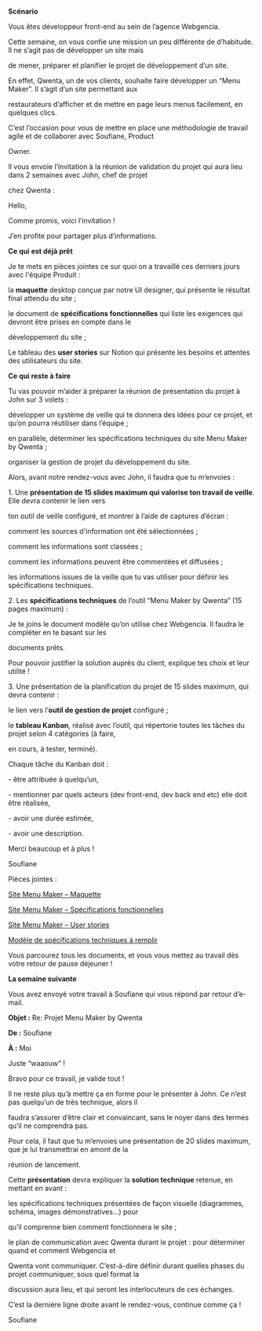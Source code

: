 ﻿<a name="br1"></a> 

**Scénario**

Vous êtes développeur front-end au sein de l’agence Webgencia.

Cette semaine, on vous confie une mission un peu différente de d’habitude. Il ne s’agit pas de développer un site mais

de mener, préparer et planifier le projet de développement d’un site.

En effet, Qwenta, un de vos clients, souhaite faire développer un “Menu Maker”. Il s’agit d’un site permettant aux

restaurateurs d’afficher et de mettre en page leurs menus facilement, en quelques clics.

C’est l’occasion pour vous de mettre en place une méthodologie de travail agile et de collaborer avec Soufiane, Product

Owner.

Il vous envoie l’invitation à la réunion de validation du projet qui aura lieu dans 2 semaines avec John, chef de projet

chez Qwenta :

Hello,

Comme promis, voici l’invitation !

J’en profite pour partager plus d’informations.

**Ce qui est déjà prêt**

Je te mets en pièces jointes ce sur quoi on a travaillé ces derniers jours avec l'équipe Produit :

la **maquette** desktop conçue par notre UI designer, qui présente le résultat final attendu du site ;

le document de **spécifications fonctionnelles** qui liste les exigences qui devront être prises en compte dans le

développement du site ;

Le tableau des **user stories** sur Notion qui présente les besoins et attentes des utilisateurs du site.

**Ce qui reste à faire**

Tu vas pouvoir m’aider à préparer la réunion de présentation du projet à John sur 3 volets :

développer un système de veille qui te donnera des idées pour ce projet, et qu’on pourra réutiliser dans l’équipe ;

en parallèle, déterminer les spécifications techniques du site Menu Maker by Qwenta ;

organiser la gestion de projet du développement du site.

Alors, avant notre rendez-vous avec John, il faudra que tu m’envoies :

1\. Une **présentation de 15 slides maximum qui valorise ton travail de veille**. Elle devra contenir le lien vers

ton outil de veille configuré, et montrer à l’aide de captures d’écran :

comment les sources d'information ont été sélectionnées ;

comment les informations sont classées ;

comment les informations peuvent être commentées et diffusées ;

les informations issues de la veille que tu vas utiliser pour définir les spécifications techniques.

2\. Les **spécifications techniques** de l’outil “Menu Maker by Qwenta” (15 pages maximum) :

Je te joins le document modèle qu’on utilise chez Webgencia. Il faudra le compléter en te basant sur les

documents prêts.

Pour pouvoir justifier la solution auprès du client, explique tes choix et leur utilité !

3\. Une présentation de la planification du projet de 15 slides maximum, qui devra contenir :

le lien vers l’**outil de gestion de projet** configuré ;

le **tableau Kanban**, réalisé avec l’outil, qui répertorie toutes les tâches du projet selon 4 catégories (à faire,

en cours, à tester, terminé).

Chaque tâche du Kanban doit :

\- être attribuée à quelqu’un,

\- mentionner par quels acteurs (dev front-end, dev back end etc) elle doit être réalisée,

\- avoir une durée estimée,

\- avoir une description.

Merci beaucoup et à plus !

Soufiane

Pièces jointes :

[Site](https://www.figma.com/file/Q6NEUPqwz1U3HFaCaVoF7N/Desktop?node-id=0%3A6)[ ](https://www.figma.com/file/Q6NEUPqwz1U3HFaCaVoF7N/Desktop?node-id=0%3A6)[Menu](https://www.figma.com/file/Q6NEUPqwz1U3HFaCaVoF7N/Desktop?node-id=0%3A6)[ ](https://www.figma.com/file/Q6NEUPqwz1U3HFaCaVoF7N/Desktop?node-id=0%3A6)[Maker](https://www.figma.com/file/Q6NEUPqwz1U3HFaCaVoF7N/Desktop?node-id=0%3A6)[ ](https://www.figma.com/file/Q6NEUPqwz1U3HFaCaVoF7N/Desktop?node-id=0%3A6)[–](https://www.figma.com/file/Q6NEUPqwz1U3HFaCaVoF7N/Desktop?node-id=0%3A6)[ ](https://www.figma.com/file/Q6NEUPqwz1U3HFaCaVoF7N/Desktop?node-id=0%3A6)[Maquette](https://www.figma.com/file/Q6NEUPqwz1U3HFaCaVoF7N/Desktop?node-id=0%3A6)

[Site](https://course.oc-static.com/projects/D%C3%A9veloppeur+Web/IW_P7+solution+technique+Menu+Maker+Qwenta/Menu+Maker+by+Qwenta+%E2%80%93+Spe%CC%81cifications+fonctionnelles.pdf)[ ](https://course.oc-static.com/projects/D%C3%A9veloppeur+Web/IW_P7+solution+technique+Menu+Maker+Qwenta/Menu+Maker+by+Qwenta+%E2%80%93+Spe%CC%81cifications+fonctionnelles.pdf)[Menu](https://course.oc-static.com/projects/D%C3%A9veloppeur+Web/IW_P7+solution+technique+Menu+Maker+Qwenta/Menu+Maker+by+Qwenta+%E2%80%93+Spe%CC%81cifications+fonctionnelles.pdf)[ ](https://course.oc-static.com/projects/D%C3%A9veloppeur+Web/IW_P7+solution+technique+Menu+Maker+Qwenta/Menu+Maker+by+Qwenta+%E2%80%93+Spe%CC%81cifications+fonctionnelles.pdf)[Maker](https://course.oc-static.com/projects/D%C3%A9veloppeur+Web/IW_P7+solution+technique+Menu+Maker+Qwenta/Menu+Maker+by+Qwenta+%E2%80%93+Spe%CC%81cifications+fonctionnelles.pdf)[ ](https://course.oc-static.com/projects/D%C3%A9veloppeur+Web/IW_P7+solution+technique+Menu+Maker+Qwenta/Menu+Maker+by+Qwenta+%E2%80%93+Spe%CC%81cifications+fonctionnelles.pdf)[–](https://course.oc-static.com/projects/D%C3%A9veloppeur+Web/IW_P7+solution+technique+Menu+Maker+Qwenta/Menu+Maker+by+Qwenta+%E2%80%93+Spe%CC%81cifications+fonctionnelles.pdf)[ ](https://course.oc-static.com/projects/D%C3%A9veloppeur+Web/IW_P7+solution+technique+Menu+Maker+Qwenta/Menu+Maker+by+Qwenta+%E2%80%93+Spe%CC%81cifications+fonctionnelles.pdf)[Spécifications](https://course.oc-static.com/projects/D%C3%A9veloppeur+Web/IW_P7+solution+technique+Menu+Maker+Qwenta/Menu+Maker+by+Qwenta+%E2%80%93+Spe%CC%81cifications+fonctionnelles.pdf)[ ](https://course.oc-static.com/projects/D%C3%A9veloppeur+Web/IW_P7+solution+technique+Menu+Maker+Qwenta/Menu+Maker+by+Qwenta+%E2%80%93+Spe%CC%81cifications+fonctionnelles.pdf)[fonctionnelles](https://course.oc-static.com/projects/D%C3%A9veloppeur+Web/IW_P7+solution+technique+Menu+Maker+Qwenta/Menu+Maker+by+Qwenta+%E2%80%93+Spe%CC%81cifications+fonctionnelles.pdf)

[Site](https://www.notion.so/openclassrooms/abd02d8dda9d44409e15699da62719f0?v=07313c40e99d4e7fb07f0a8eb3291f6d)[ ](https://www.notion.so/openclassrooms/abd02d8dda9d44409e15699da62719f0?v=07313c40e99d4e7fb07f0a8eb3291f6d)[Menu](https://www.notion.so/openclassrooms/abd02d8dda9d44409e15699da62719f0?v=07313c40e99d4e7fb07f0a8eb3291f6d)[ ](https://www.notion.so/openclassrooms/abd02d8dda9d44409e15699da62719f0?v=07313c40e99d4e7fb07f0a8eb3291f6d)[Maker](https://www.notion.so/openclassrooms/abd02d8dda9d44409e15699da62719f0?v=07313c40e99d4e7fb07f0a8eb3291f6d)[ ](https://www.notion.so/openclassrooms/abd02d8dda9d44409e15699da62719f0?v=07313c40e99d4e7fb07f0a8eb3291f6d)[–](https://www.notion.so/openclassrooms/abd02d8dda9d44409e15699da62719f0?v=07313c40e99d4e7fb07f0a8eb3291f6d)[ ](https://www.notion.so/openclassrooms/abd02d8dda9d44409e15699da62719f0?v=07313c40e99d4e7fb07f0a8eb3291f6d)[User](https://www.notion.so/openclassrooms/abd02d8dda9d44409e15699da62719f0?v=07313c40e99d4e7fb07f0a8eb3291f6d)[ ](https://www.notion.so/openclassrooms/abd02d8dda9d44409e15699da62719f0?v=07313c40e99d4e7fb07f0a8eb3291f6d)[stories](https://www.notion.so/openclassrooms/abd02d8dda9d44409e15699da62719f0?v=07313c40e99d4e7fb07f0a8eb3291f6d)

[Modèle](https://course.oc-static.com/projects/D%C3%A9veloppeur+Web/IW_P7+solution+technique+Menu+Maker+Qwenta/Webgencia+-+Mode%CC%80le+spe%CC%81cifications+techniques+.docx)[ ](https://course.oc-static.com/projects/D%C3%A9veloppeur+Web/IW_P7+solution+technique+Menu+Maker+Qwenta/Webgencia+-+Mode%CC%80le+spe%CC%81cifications+techniques+.docx)[de](https://course.oc-static.com/projects/D%C3%A9veloppeur+Web/IW_P7+solution+technique+Menu+Maker+Qwenta/Webgencia+-+Mode%CC%80le+spe%CC%81cifications+techniques+.docx)[ ](https://course.oc-static.com/projects/D%C3%A9veloppeur+Web/IW_P7+solution+technique+Menu+Maker+Qwenta/Webgencia+-+Mode%CC%80le+spe%CC%81cifications+techniques+.docx)[spécifications](https://course.oc-static.com/projects/D%C3%A9veloppeur+Web/IW_P7+solution+technique+Menu+Maker+Qwenta/Webgencia+-+Mode%CC%80le+spe%CC%81cifications+techniques+.docx)[ ](https://course.oc-static.com/projects/D%C3%A9veloppeur+Web/IW_P7+solution+technique+Menu+Maker+Qwenta/Webgencia+-+Mode%CC%80le+spe%CC%81cifications+techniques+.docx)[techniques](https://course.oc-static.com/projects/D%C3%A9veloppeur+Web/IW_P7+solution+technique+Menu+Maker+Qwenta/Webgencia+-+Mode%CC%80le+spe%CC%81cifications+techniques+.docx)[ ](https://course.oc-static.com/projects/D%C3%A9veloppeur+Web/IW_P7+solution+technique+Menu+Maker+Qwenta/Webgencia+-+Mode%CC%80le+spe%CC%81cifications+techniques+.docx)[à](https://course.oc-static.com/projects/D%C3%A9veloppeur+Web/IW_P7+solution+technique+Menu+Maker+Qwenta/Webgencia+-+Mode%CC%80le+spe%CC%81cifications+techniques+.docx)[ ](https://course.oc-static.com/projects/D%C3%A9veloppeur+Web/IW_P7+solution+technique+Menu+Maker+Qwenta/Webgencia+-+Mode%CC%80le+spe%CC%81cifications+techniques+.docx)[remplir](https://course.oc-static.com/projects/D%C3%A9veloppeur+Web/IW_P7+solution+technique+Menu+Maker+Qwenta/Webgencia+-+Mode%CC%80le+spe%CC%81cifications+techniques+.docx)

Vous parcourez tous les documents, et vous vous mettez au travail dès votre retour de pause déjeuner !



<a name="br2"></a> 

**La semaine suivante**

Vous avez envoyé votre travail à Soufiane qui vous répond par retour d’e-mail.

**Objet :** Re: Projet Menu Maker by Qwenta

**De :** Soufiane

**À :** Moi

Juste “waaouw” !

Bravo pour ce travail, je valide tout !

Il ne reste plus qu’à mettre ça en forme pour le présenter à John. Ce n’est pas quelqu’un de très technique, alors il

faudra s’assurer d’être clair et convaincant, sans le noyer dans des termes qu’il ne comprendra pas.

Pour cela, il faut que tu m’envoies une présentation de 20 slides maximum, que je lui transmettrai en amont de la

réunion de lancement.

Cette **présentation** devra expliquer la **solution technique** retenue, en mettant en avant :

les spécifications techniques présentées de façon visuelle (diagrammes, schéma, images démonstratives…) pour

qu’il comprenne bien comment fonctionnera le site ;

le plan de communication avec Qwenta durant le projet : pour déterminer quand et comment Webgencia et

Qwenta vont communiquer. C’est-à-dire définir durant quelles phases du projet communiquer, sous quel format la

discussion aura lieu, et qui seront les interlocuteurs de ces échanges.

C’est la dernière ligne droite avant le rendez-vous, continue comme ça !

Soufiane

